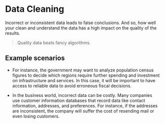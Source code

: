 # Data Cleaning

Incorrect or inconsistent data leads to false conclusions. And so, how well your clean and understand the data has a high impact on the quality of the results.

> Quality data beats fancy algorithms.

## Example scenarios 

* For instance, the government may want to analyze population census figures to decide which regions require further spending and investment on infrastructure and services. In this case, it will be important to have access to reliable data to avoid erroneous fiscal decisions.

* In the business world, incorrect data can be costly. Many companies use customer information databases that record data like contact information, addresses, and preferences. For instance, if the addresses are inconsistent, the company will suffer the cost of resending mail or even losing customers.

